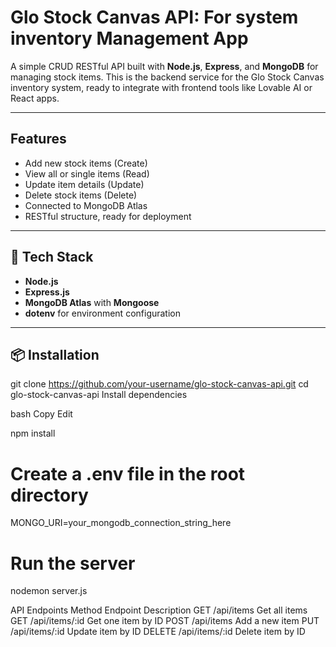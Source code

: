 # Glo Stock Canvas API: For system inventory Management App

A simple CRUD RESTful API built with **Node.js**, **Express**, and **MongoDB** for managing stock items. This is the backend service for the Glo Stock Canvas inventory system, ready to integrate with frontend tools like Lovable AI or React apps.

---

## Features

- Add new stock items (Create)
- View all or single items (Read)
- Update item details (Update)
- Delete stock items (Delete)
- Connected to MongoDB Atlas
- RESTful structure, ready for deployment

---

## 🔧 Tech Stack

- **Node.js**
- **Express.js**
- **MongoDB Atlas** with **Mongoose**
- **dotenv** for environment configuration

---

## 📦 Installation

<!-- 1. **Clone the repo** -->
<!-- ```bash -->

git clone https://github.com/your-username/glo-stock-canvas-api.git
cd glo-stock-canvas-api
Install dependencies

bash
Copy
Edit

npm install

# Create a .env file in the root directory

MONGO_URI=your_mongodb_connection_string_here

# Run the server

nodemon server.js

API Endpoints
Method Endpoint Description
GET /api/items Get all items
GET /api/items/:id Get one item by ID
POST /api/items Add a new item
PUT /api/items/:id Update item by ID
DELETE /api/items/:id Delete item by ID
